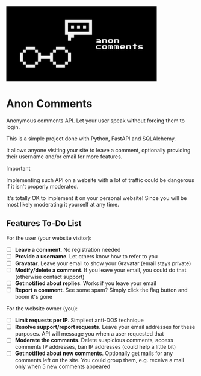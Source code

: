 <img src="./pics/anon-comments/anon-comments-header-1000.png" alt="Anon Comments Header" width="400" />

# Anon Comments
Anonymous comments API. Let your user speak without forcing them to login.

This is a simple project done with Python, FastAPI and SQLAlchemy.

It allows anyone visiting your site to leave a comment, optionally providing their username and/or email for more features.

> [!IMPORTANT]
> Implementing such API on a website with a lot of traffic could be dangerous if it isn't properly moderated.
> 
> It's totally OK to implement it on your personal website! Since you will be most likely moderating it yourself at any time.

## Features To-Do List
For the user (your website visitor):
- [ ] **Leave a comment**. No registration needed
- [ ] **Provide a username**. Let others know how to refer to you
- [ ] **Gravatar**. Leave your email to show your Gravatar (email stays private)
- [ ] **Modify/delete a comment**. If you leave your email, you could do that (otherwise contact support)
- [ ] **Get notified about replies**. Works if you leave your email
- [ ] **Report a comment**. See some spam? Simply click the flag button and boom it's gone

For the website owner (you):
- [ ] **Limit requests per IP**. Simpliest anti-DOS technique
- [ ] **Resolve support/report requests**. Leave your email addresses for these purposes. API will message you when a user requested that
- [ ] **Moderate the comments**. Delete suspicious comments, access comments IP addresses, ban IP addresses (could help a little bit)
- [ ] **Get notified about new comments**. Optionally get mails for any comments left on the site. You could group them, e.g. receive a mail only when 5 new comments appeared

